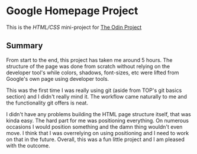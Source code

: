 # Google Homepage Project
This is the *HTML/CSS* mini-project for [The Odin Project](https://www.theodinproject.com/courses/web-development-101/lessons/html-css)

## Summary
From start to the end, this project has taken me around 5 hours. The structure of the page was done from scratch without relying on the developer tool's while colors, shadows, font-sizes, etc were lifted from Google's own page using developer tools.

This was the first time I was really using git (aside from TOP's git basics section) and I didn't really mind it. The workflow came naturally to me and the functionality git offers is neat.

I didn't have any problems building the HTML page structure itself, that was kinda easy. The hard part for me was positioning everything. On numerous occasions I would position something and the damn thing wouldn't even move. I think that I was overrelying on using positioning and I need to work on that in the future. Overall, this was a fun little project and I am pleased with the outcome.